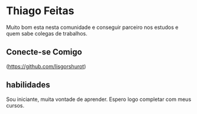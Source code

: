 # Thiago Feitas
Muito bom esta nesta comunidade e conseguir parceiro nos estudos e quem sabe colegas de trabalhos.

## Conecte-se Comigo
(https://github.com/lisgorshurot)
## habilidades 
Sou iniciante, muita vontade de aprender.
Espero logo completar com meus cursos.